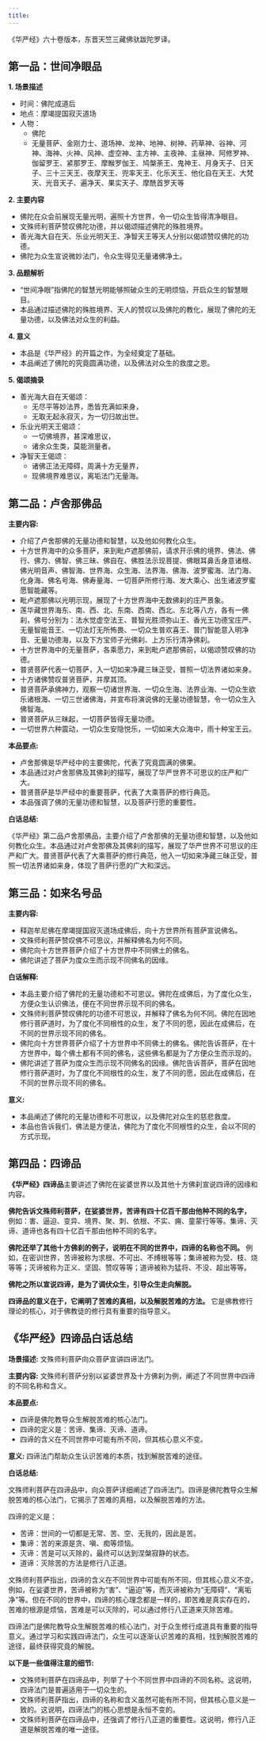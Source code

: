 ```yaml
---
title:
---
```


《华严经》六十卷版本，东晋天竺三藏佛驮跋陀罗译。

## 第一品：世间净眼品

**1. 场景描述**

- 时间：佛陀成道后
- 地点：摩竭提国寂灭道场
- 人物：
    - 佛陀
    - 无量菩萨、金刚力士、道场神、龙神、地神、树神、药草神、谷神、河神、海神、火神、风神、虚空神、主方神、主夜神、主昼神、阿修罗神、伽留罗王、紧那罗王、摩睺罗伽王、鸠槃荼王、鬼神王、月身天子、日天子、三十三天王、夜摩天王、兜率天王、化乐天王、他化自在天王、大梵天、光音天子、遍净天、果实天子、摩酰首罗天等

**2. 主要内容**

- 佛陀在众会前展现无量光明，遍照十方世界，令一切众生皆得清净眼目。
- 文殊师利菩萨赞叹佛陀功德，并以偈颂描述佛陀的殊胜境界。
- 善光海大自在天、乐业光明天王、净智天王等天人分别以偈颂赞叹佛陀的功德。
- 佛陀为众生宣说微妙法门，令众生得见无量诸佛净土。

**3. 品题解析**

- “世间净眼”指佛陀的智慧光明能够照破众生的无明烦恼，开启众生的智慧眼目。
- 本品通过描述佛陀的殊胜境界、天人的赞叹以及佛陀的教化，展现了佛陀的无量功德，以及佛法对众生的利益。

**4. 意义**

- 本品是《华严经》的开篇之作，为全经奠定了基础。
- 本品阐述了佛陀的究竟圆满功德，以及佛法对众生的救度之恩。

**5. 偈颂摘录**

- 善光海大自在天偈颂：
    - 无尽平等妙法界，悉皆充满如来身，
    - 无取无起永寂灭，为一切归故出世。
- 乐业光明天王偈颂：
    - 一切佛境界，甚深难思议，
    - 诸余众生类，莫能测量者。
- 净智天王偈颂：
    - 诸佛正法无障碍，周满十方无量界，
    - 现佛境界难思议，离垢法门无量海。

## 第二品：卢舍那佛品

**主要内容:**

- 介绍了卢舍那佛的无量功德和智慧，以及他如何教化众生。
- 十方世界海中的众多菩萨，来到毗卢遮那佛前，请求开示佛的境界、佛法、佛行、佛力、佛智、佛三昧、佛自在、佛胜法示现菩提、佛眼耳鼻舌身意诸根、佛光明音声、佛智海、世界海、众生海、法界海、佛海、波罗蜜海、法门海、化身海、佛名号海、佛寿量海、一切菩萨所修行海、发大乘心、出生诸波罗蜜愿智能藏等。
- 毗卢遮那佛以光明示现，展现了十方世界海中无数佛刹的庄严景象。
- 莲华藏世界海东、南、西、北、东南、西南、西北、东北等八方，各有一佛刹，佛号分别为：法水觉虚空法王、普智光胜须弥山王、香光王功德宝庄严、无量智能音王、一切法灯无所怖畏、一切众生普欢喜王、普门智能意入明净音、无量功德海，以及下方宝师子光佛刹、上方乐行清净佛刹。
- 十方世界海中的无量菩萨，各乘愿力，来到毗卢遮那佛前，以偈颂赞叹佛的功德。
- 普贤菩萨代表一切菩萨，入一切如来净藏三昧正受，普照一切法界诸如来身。
- 十方诸佛赞叹普贤菩萨，并摩其顶。
- 普贤菩萨承佛神力，观察一切诸世界海、一切众生海、法界业海、一切众生欲乐诸根海、一切三世诸佛海，并宣布将演说佛的无量功德智慧，令一切众生入佛智海。
- 普贤菩萨从三昧起，一切菩萨皆得无量功德。
- 一切世界六种震动，一切众生安隐悦乐，一切如来大众海中，雨十种宝王云。

**本品要点:**

- 卢舍那佛是华严经中的主要佛陀，代表了究竟圆满的佛果。
- 本品通过对卢舍那佛及其佛刹的描写，展现了华严世界不可思议的庄严和广大。
- 普贤菩萨是华严经中的重要菩萨，代表了大乘菩萨的修行典范。
- 本品强调了佛的无量功德和智慧，以及菩萨行愿的重要性。

**白话总结:**

《华严经》第二品卢舍那佛品，主要介绍了卢舍那佛的无量功德和智慧，以及他如何教化众生。本品通过对卢舍那佛及其佛刹的描写，展现了华严世界不可思议的庄严和广大。普贤菩萨代表了大乘菩萨的修行典范，他入一切如来净藏三昧正受，普照一切法界诸如来身，体现了菩萨行愿的广大和深远。


## 第三品：如来名号品

**主要内容:**

- 释迦牟尼佛在摩竭提国寂灭道场成佛后，向十方世界所有菩萨宣说佛名。
- 文殊师利菩萨赞叹佛不可思议，并解释佛名为何不同。
- 佛陀向十方世界菩萨介绍了十方世界中不同佛土的佛名。
- 佛陀讲述了菩萨为度众生而示现不同佛名的因缘。

**白话解释:**

- 本品主要介绍了佛陀的无量功德和不可思议。佛陀在成佛后，为了度化众生，方便众生认识佛法，便在不同世界示现不同的佛名。
- 文殊师利菩萨赞叹佛陀的功德不可思议，并解释了佛名为何不同。佛陀在因地修行菩萨道时，为了度化不同根性的众生，发了不同的愿，因此在成佛后，在不同的世界示现不同的佛名。
- 佛陀向十方世界菩萨介绍了十方世界中不同佛土的佛名。佛陀告诉菩萨，在十方世界中，每个佛土都有不同的佛名，这些佛名都是为了方便众生而示现的。
- 佛陀讲述了菩萨为度众生而示现不同佛名的因缘。佛陀告诉菩萨，菩萨在因地修行菩萨道时，为了度化不同根性的众生，发了不同的愿，因此在成佛后，在不同的世界示现不同的佛名。

**意义:**

- 本品阐述了佛陀的无量功德和不可思议，以及佛陀对众生的慈悲救度。
- 本品也告诉我们，佛法是方便法，佛陀为了度化不同根性的众生，会以不同的方式示现。


## 第四品：四谛品


**《华严经》四谛品**主要讲述了佛陀在娑婆世界以及其他十方佛刹宣说四谛的因缘和内容。

**佛陀告诉文殊师利菩萨，在娑婆世界，苦谛有四十亿百千那由他种不同的名字，** 例如：害、逼迫、变异、境界、聚、刺、依根、不实、痈、童蒙行等等。集谛、灭谛、道谛也各有四十亿百千那由他种不同的名字。

**佛陀还举了其他十方佛刹的例子，说明在不同的世界中，四谛的名称也不同。** 例如，在密训世界，苦谛被称为求根、不可出、不缚根等等；集谛被称为受、枝、烧等等；灭谛被称为正义、坚固、赞叹等等；道谛被称为猛将、不没、超出等等。

**佛陀之所以宣说四谛，是为了调伏众生，引导众生走向解脱。**

**四谛品的意义在于，它阐明了苦难的真相，以及解脱苦难的方法。** 它是佛教修行理论的核心，对于佛教徒的修行具有重要的指导意义。

## 《华严经》四谛品白话总结

**场景描述:** 文殊师利菩萨向众菩萨宣讲四谛法门。

**主要内容:** 文殊师利菩萨分别以娑婆世界及十方佛刹为例，阐述了不同世界中四谛的不同名称和含义。

**本品要点:**

- 四谛是佛陀教导众生解脱苦难的核心法门。
- 四谛的定义是：苦谛、集谛、灭谛、道谛。
- 四谛的含义在不同世界中可能有所不同，但其核心意义不变。

**意义:** 四谛法门帮助众生认识苦难的本质，找到解脱苦难的途径。

**白话总结:**

文殊师利菩萨在四谛品中，向众菩萨详细阐述了四谛法门。四谛是佛陀教导众生解脱苦难的核心法门，它揭示了苦难的真相，以及解脱苦难的方法。

四谛的定义是：

- 苦谛：世间的一切都是无常、苦、空、无我的，因此是苦。
- 集谛：苦的来源是贪、嗔、痴等烦恼。
- 灭谛：苦是可以灭除的，最终可以达到涅槃寂静的状态。
- 道谛：灭除苦的方法是修行八正道。

文殊师利菩萨指出，四谛的含义在不同世界中可能有所不同，但其核心意义不变。例如，在娑婆世界，苦谛被称为“害”、“逼迫”等，而灭谛被称为“无障碍”、“离垢净”等。但在不同的世界中，四谛的核心理念都是一样的，即苦难是真实存在的，苦难的根源是烦恼，苦难是可以灭除的，可以通过修行八正道来灭除苦难。

四谛法门是佛陀教导众生解脱苦难的核心法门，对于众生修行成道具有重要的指导意义。通过学习和实践四谛法门，众生可以逐渐认识苦难的真相，找到解脱苦难的途径，最终获得究竟的解脱。

**以下是一些值得注意的细节:**

- 文殊师利菩萨在四谛品中，列举了十个不同世界中四谛的不同名称。这说明，四谛法门是普遍适用于一切众生的。
- 文殊师利菩萨指出，四谛的名称和含义虽然可能有所不同，但其核心意义是一致的。这说明，四谛法门的核心思想是永恒不变的。
- 文殊师利菩萨在四谛品中，还强调了修行八正道的重要性。这说明，修行八正道是解脱苦难的唯一途径。